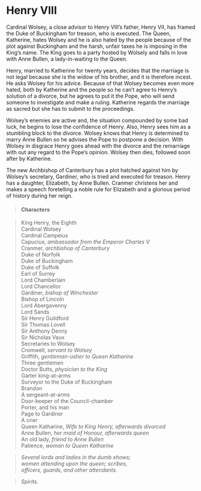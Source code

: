 <!-- ======================================================================
--- Search engine
title:          Henry VIII
keywords:       Henry VIII, history
description:    Henry VIII by William Shakespeare.
--- Menu system
order:          70
text:           Henry VIII
hidden:         false
umbel:          false
--- Page properties
id:             
document:       
layout:         layout-2-left
$-left:         play-list
searchable:     true
======================================================================= -->

# Henry VIII

Cardinal Wolsey, a close advisor to Henry VIII’s father, Henry VII, has framed
the Duke of Buckingham for treason, who is executed. The Queen, Katherine, hates
Wolsey and he is also hated by the people because of the plot against Buckingham
and the harsh, unfair taxes he is  imposing in the King’s name. The King goes to
a party hosted by Wolsely and falls in love with Anne Bullen, a lady-in-waiting
to the Queen.

Henry, married to Katherine for twenty years, decides that the marriage is not
legal because she is the widow of his brother, and it is therefore incest. He
asks Wolsey for his advice. Because of that Wolsey becomes even more hated, both
by Katherine and the people so he can’t agree to Henry’s solution of a divorce,
but he agrees to put it the Pope, who will send someone to investigate and make
a ruling. Katherine regards the marriage as sacred but she has to submit to the
proceedings.

Wolsey’s enemies are active and, the situation compounded by some bad luck, he
begins to lose the confidence of Henry. Also, Henry sees him as a stumbling block
to the divorce. Wolsey knows that Henry is determined to marry Anne Bullen so he
advises the Pope to postpone a decision. With Wolsey in disgrace Henry goes ahead
with the divorce and the remarriage with out any regard to the Pope’s opinion.
Wolsey then dies, followed soon after by Katherine.

The new Archbishop of Canterbury has a plot hatched against him by Wolsey’s
secretary, Gardiner, who is tried and executed for treason. Henry has a daughter,
Elizabeth, by Anne Bullen. Cranmer christens her and makes a speech foretelling
a noble rule for Elizabeth and a glorious period of history during her reign.

>   #### Characters
    
>   King Henry, the Eighth  
    Cardinal Wolsey  
    Cardinal Campeius  
    Capucius, _ambassador from the Emperor Charles V_  
    Cranmer, _archbishop of Canterbury_  
    Duke of Norfolk  
    Duke of Buckingham  
    Duke of Suffolk  
    Earl of Surrey  
    Lord Chamberlain  
    Lord Chancellor  
    Gardiner, _bishop of Winchester_  
    Bishop of Lincoln  
    Lord Abergavenny  
    Lord Sands  
    Sir Henry Guildford  
    Sir Thomas Lovell  
    Sir Anthony Denny  
    Sir Nicholas Vaux  
    Secretaries to Wolsey  
    Cromwell, _servant to Wolsey_  
    Griffith, _gentleman-usher to Queen Katharine_  
    Three gentlemen  
    Doctor Butts, _physician to the King_  
    Garter king-at-arms  
    Surveyor to the Duke of Buckingham  
    Brandon  
    A sergeant-at-arms  
    Door-keeper of the Council-chamber  
    Porter, and his man  
    Page to Gardiner  
    A crier  
    Queen Katharine, _Wife to King Henry, afterwards divorced_  
    Anne Bullen, _her maid of Honour, afterwards queen_  
    An old lady, _friend to Anne Bullen_  
    Patience, _woman to Queen Katharine_  
    
>   _Several lords and ladies in the dumb shows;  
    women attending upon the queen; scribes,  
    officers, guards, and other attendants._
    
>   _Spirits._
